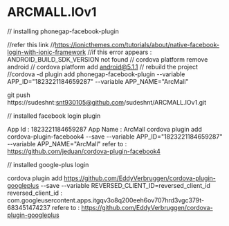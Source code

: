 # ARCMALL.IOv1

// installing phonegap-facebook-plugin

//refer this link
//https://ionicthemes.com/tutorials/about/native-facebook-login-with-ionic-framework
//if this error appears : ANDROID_BUILD_SDK_VERSION not found
//    cordova platform remove android
//    cordova platform add android@5.1.1
//    rebuild the project
//cordova -d plugin add phonegap-facebook-plugin --variable APP_ID="1823221184659287" --variable APP_NAME="ArcMall"    
    
   
    
git push https://sudeshnt:snt930105@github.com/sudeshnt/ARCMALL.IOv1.git

// installed facebook login plugin

App Id : 1823221184659287
App Name : ArcMall
cordova plugin add cordova-plugin-facebook4 --save --variable APP_ID="1823221184659287" --variable APP_NAME="ArcMall" 
refer to : https://github.com/jeduan/cordova-plugin-facebook4

// installed google-plus login

cordova plugin add https://github.com/EddyVerbruggen/cordova-plugin-googleplus --save --variable REVERSED_CLIENT_ID=reversed_client_id
reversed_client_id : com.googleusercontent.apps.itgqv3o8q200eeh6ov707hrd3vgc379t-683451474237
refere to : https://github.com/EddyVerbruggen/cordova-plugin-googleplus